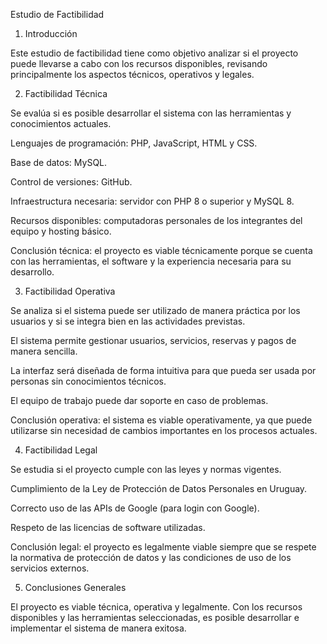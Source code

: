 Estudio de Factibilidad
1. Introducción

Este estudio de factibilidad tiene como objetivo analizar si el proyecto puede llevarse a cabo con los recursos disponibles, revisando principalmente los aspectos técnicos, operativos y legales.

2. Factibilidad Técnica

Se evalúa si es posible desarrollar el sistema con las herramientas y conocimientos actuales.

Lenguajes de programación: PHP, JavaScript, HTML y CSS.

Base de datos: MySQL.

Control de versiones: GitHub.

Infraestructura necesaria: servidor con PHP 8 o superior y MySQL 8.

Recursos disponibles: computadoras personales de los integrantes del equipo y hosting básico.

Conclusión técnica: el proyecto es viable técnicamente porque se cuenta con las herramientas, el software y la experiencia necesaria para su desarrollo.

3. Factibilidad Operativa

Se analiza si el sistema puede ser utilizado de manera práctica por los usuarios y si se integra bien en las actividades previstas.

El sistema permite gestionar usuarios, servicios, reservas y pagos de manera sencilla.

La interfaz será diseñada de forma intuitiva para que pueda ser usada por personas sin conocimientos técnicos.

El equipo de trabajo puede dar soporte en caso de problemas.

Conclusión operativa: el sistema es viable operativamente, ya que puede utilizarse sin necesidad de cambios importantes en los procesos actuales.

4. Factibilidad Legal

Se estudia si el proyecto cumple con las leyes y normas vigentes.

Cumplimiento de la Ley de Protección de Datos Personales en Uruguay.

Correcto uso de las APIs de Google (para login con Google).

Respeto de las licencias de software utilizadas.

Conclusión legal: el proyecto es legalmente viable siempre que se respete la normativa de protección de datos y las condiciones de uso de los servicios externos.

5. Conclusiones Generales

El proyecto es viable técnica, operativa y legalmente. Con los recursos disponibles y las herramientas seleccionadas, es posible desarrollar e implementar el sistema de manera exitosa.

